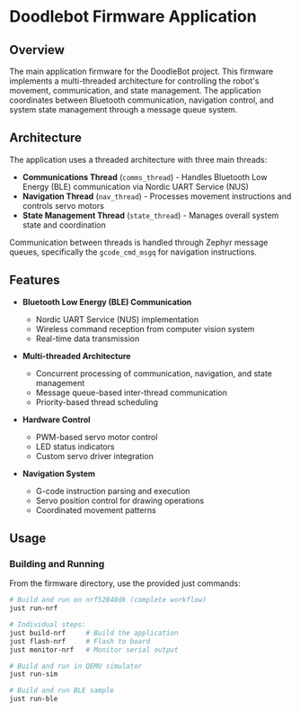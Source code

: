 # Doodlebot Firmware Application

## Overview

The main application firmware for the DoodleBot project. This firmware implements a multi-threaded architecture for controlling the robot's movement, communication, and state management. The application coordinates between Bluetooth communication, navigation control, and system state management through a message queue system.

## Architecture

The application uses a threaded architecture with three main threads:

- **Communications Thread** (`comms_thread`) - Handles Bluetooth Low Energy (BLE) communication via Nordic UART Service (NUS)
- **Navigation Thread** (`nav_thread`) - Processes movement instructions and controls servo motors
- **State Management Thread** (`state_thread`) - Manages overall system state and coordination

Communication between threads is handled through Zephyr message queues, specifically the `gcode_cmd_msgq` for navigation instructions.

## Features

- **Bluetooth Low Energy (BLE) Communication**
  - Nordic UART Service (NUS) implementation
  - Wireless command reception from computer vision system
  - Real-time data transmission

- **Multi-threaded Architecture** 
  - Concurrent processing of communication, navigation, and state management
  - Message queue-based inter-thread communication
  - Priority-based thread scheduling

- **Hardware Control**
  - PWM-based servo motor control
  - LED status indicators
  - Custom servo driver integration

- **Navigation System**
  - G-code instruction parsing and execution
  - Servo position control for drawing operations
  - Coordinated movement patterns

## Usage

### Building and Running

From the firmware directory, use the provided just commands:

```bash
# Build and run on nrf52840dk (complete workflow)
just run-nrf

# Individual steps:
just build-nrf     # Build the application
just flash-nrf     # Flash to board
just monitor-nrf   # Monitor serial output

# Build and run in QEMU simulator
just run-sim

# Build and run BLE sample
just run-ble
```
